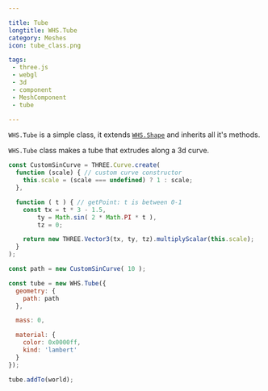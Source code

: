 ```yaml
---

title: Tube
longtitle: WHS.Tube
category: Meshes
icon: tube_class.png

tags:
 - three.js
 - webgl
 - 3d
 - component
 - MeshComponent
 - tube

---
```


`WHS.Tube` is a simple class, it extends <a href="#shape">`WHS.Shape`</a> and inherits all it's methods.

`WHS.Tube` class makes a tube that extrudes along a 3d curve.

```javascript
const CustomSinCurve = THREE.Curve.create(
  function (scale) { // custom curve constructor
    this.scale = (scale === undefined) ? 1 : scale;
  },

  function ( t ) { // getPoint: t is between 0-1
    const tx = t * 3 - 1.5,
        ty = Math.sin( 2 * Math.PI * t ),
        tz = 0;

    return new THREE.Vector3(tx, ty, tz).multiplyScalar(this.scale);
  }
);

const path = new CustomSinCurve( 10 );

const tube = new WHS.Tube({
  geometry: {
    path: path
  },

  mass: 0,

  material: {
    color: 0x0000ff,
    kind: 'lambert'
  }
});

tube.addTo(world);
```
